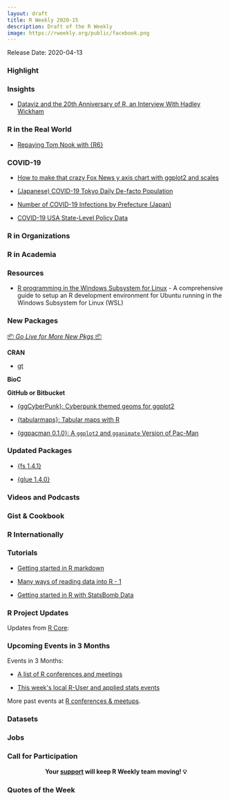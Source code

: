 ```yaml
---
layout: draft
title: R Weekly 2020-15
description: Draft of the R Weekly
image: https://rweekly.org/public/facebook.png
---
```


Release Date: 2020-04-13

###  Highlight



### Insights

+ [Dataviz and the 20th Anniversary of R, an Interview With Hadley Wickham](https://medium.com/nightingale/dataviz-and-the-20th-anniversary-of-r-an-interview-with-hadley-wickham-ea245078fc8a)

### R in the Real World

+ [Repaying Tom Nook with {R6}](https://www.rostrum.blog/2020/04/04/repaying-tom-nook-with-r6/)

### COVID-19

+ [How to make that crazy Fox News y axis chart with ggplot2 and scales](http://freerangestats.info/blog/2020/04/06/crazy-fox-y-axis)

+ [(Japanese) COVID-19 Tokyo Daily De-facto Population](https://github.com/yutannihilation/covid19-tokyo-daily-de-facto-population)

+ [Number of COVID-19 Infections by Prefecture (Japan)](https://github.com/uribo/japan-covid19)

+ [COVID-19 USA State-Level Policy Data](https://github.com/tgerke/covid-policy)

###  R in Organizations



###  R in Academia



###  Resources



+ [R programming in the Windows Subsystem for Linux](https://blog.jdblischak.com/posts/wsl-r/) - A comprehensive guide to setup an R development environment for Ubuntu running in the Windows Subsystem for Linux (WSL)

###  New Packages

<p class="added-hostname"><a href="https://rweekly.org/live" target="_blank" class="externalLink">📦 <i>Go Live for More New Pkgs</i> 📦</a></p>

**CRAN**

+ [gt](https://cran.r-project.org/web/packages/gt/index.html)


**BioC**



**GitHub or Bitbucket**

+ [{ggCyberPunk}: Cyberpunk themed geoms for ggplot2](https://github.com/delabj/ggCyberPunk)

+ [{tabularmaps}: Tabular maps with R](https://github.com/uribo/tabularmaps)

+ [{ggpacman 0.1.0}: A `ggplot2` and `gganimate` Version of Pac-Man](https://github.com/mcanouil/ggpacman)

### Updated Packages

+ [{fs 1.4.1}](https://cran.r-project.org/package=fs)

+ [{glue 1.4.0}](https://cran.r-project.org/package=glue)

###  Videos and Podcasts



### Gist & Cookbook



### R Internationally



###  Tutorials

+ [Getting started in R markdown](https://towardsdatascience.com/getting-started-in-r-markdown-2d3de636bde3)

+ [Many ways of reading data into R - 1](https://medium.com/analytics-vidhya/many-ways-of-reading-data-into-r-1-52b02825cb27)

+ [Getting started in R with StatsBomb Data](https://biscuitchaserfc.blogspot.com/2020/03/getting-started-in-r-with-statsbomb-data.html)

<!--<div class="post-more-begin></div><div class="post-more-end"></div>-->

###  R Project Updates

Updates from [R Core](http://developer.r-project.org/blosxom.cgi/R-devel/NEWS):


###  Upcoming Events in 3 Months

Events in 3 Months:

+ [A list of R conferences and meetings](https://jumpingrivers.github.io/meetingsR/events.html)

+ [This week's local R-User and applied stats events](https://community.rstudio.com/c/irl)


More past events at [R conferences & meetups](https://conf.rweekly.org).


### Datasets

### Jobs




###  Call for Participation


<p class="hide-support added-hostname support-rweekly" style="text-align: center;font-weight: bold;">Your <a class="non-visited externalLink" href="https://www.patreon.com/rweekly" onclick="pas(this)">support</a> will keep R Weekly team moving! 💡</p>

###  Quotes of the Week
